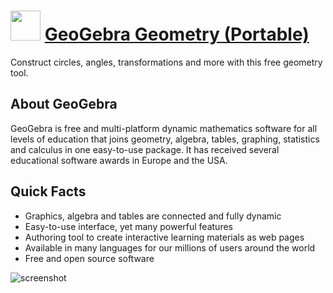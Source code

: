 ﻿# <img src="https://cdn.jsdelivr.net/gh/chtof/chocolatey-packages/automatic/geometry/geometry.png" width="48" height="48"/> [GeoGebra Geometry (Portable)](https://chocolatey.org/packages/geometry)

Construct circles, angles, transformations and more with this free geometry tool.

## About GeoGebra
GeoGebra is free and multi-platform dynamic mathematics software for all levels of education that joins geometry, algebra, tables, graphing, statistics and calculus in one easy-to-use package. It has received several educational software awards in Europe and the USA.

## Quick Facts

- Graphics, algebra and tables are connected and fully dynamic
- Easy-to-use interface, yet many powerful features
- Authoring tool to create interactive learning materials as web pages
- Available in many languages for our millions of users around the world
- Free and open source software

![screenshot](https://cdn.jsdelivr.net/gh/chtof/chocolatey-packages/automatic/geometry/screenshot.png)
